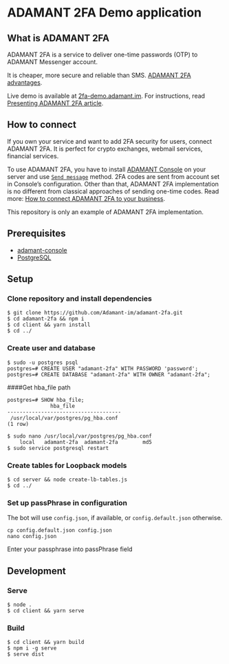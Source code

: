 # ADAMANT 2FA Demo application
## What is ADAMANT 2FA
ADAMANT 2FA is a service to deliver one-time passwords (OTP) to ADAMANT Messenger account.

It is cheaper, more secure and reliable than SMS. [ADAMANT 2FA advantages](https://medium.com/adamant-im/adamant-is-working-on-a-perfect-2fa-solution-15280b8a3349).

Live demo is available at [2fa-demo.adamant.im](https://2fa-demo.adamant.im/signup). For instructions, read [Presenting ADAMANT 2FA article](https://medium.com/adamant-im/presenting-adamant-2fa-838db2322f7a).

## How to connect
If you own your service and want to add 2FA security for users, connect ADAMANT 2FA. It is perfect for crypto exchanges, webmail services, financial services.

To use ADAMANT 2FA, you have to install [ADAMANT Console](https://github.com/Adamant-im/adamant-console) on your server and use [`Send message`](https://github.com/Adamant-im/adamant-console/wiki/Available-Commands#message) method. 2FA codes are sent from account set in Console’s configuration. Other than that, ADAMANT 2FA implementation is no different from classical approaches of sending one-time codes. Read more: [How to connect ADAMANT 2FA to your business](https://medium.com/adamant-im/go-to-secure-2fa-on-a-blockchain-344500a5f010).

This repository is only an example of ADAMANT 2FA implementation.

## Prerequisites
* [adamant-console](https://github.com/Adamant-im/adamant-console/wiki/Installation-and-configuration)
* [PostgreSQL](https://www.postgresql.org/download/)

## Setup
### Clone repository and install dependencies
    $ git clone https://github.com/Adamant-im/adamant-2fa.git
    $ cd adamant-2fa && npm i
    $ cd client && yarn install
    $ cd ../
### Create user and database
    $ sudo -u postgres psql
    postgres=# CREATE USER "adamant-2fa" WITH PASSWORD 'password';
    postgres=# CREATE DATABASE "adamant-2fa" WITH OWNER "adamant-2fa";

####Get hba_file path
````
postgres=# SHOW hba_file;
              hba_file
-------------------------------------
 /usr/local/var/postgres/pg_hba.conf
(1 row)
````
    $ sudo nano /usr/local/var/postgres/pg_hba.conf
        local   adamant-2fa  adamant-2fa        md5
    $ sudo service postgresql restart
### Create tables for Loopback models
    $ cd server && node create-lb-tables.js
    $ cd ../

### Set up passPhrase in configuration
The bot will use ```config.json```, if available, or ```config.default.json``` otherwise.

    cp config.default.json config.json
    nano config.json

Enter your passphrase into passPhrase field

## Development
### Serve
    $ node .
    $ cd client && yarn serve
### Build
    $ cd client && yarn build
    $ npm i -g serve
    $ serve dist
